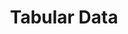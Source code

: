 ---
title: Tabular Data
type: templates
category: Structured Data Parsing
order: 603
meta_title: 
meta_description: 
---